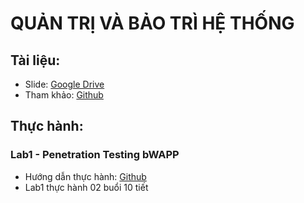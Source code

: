 # QUẢN TRỊ VÀ BẢO TRÌ HỆ THỐNG
## Tài liệu: 
- Slide: [Google Drive](https://drive.google.com/drive/folders/1Qrm-RRD5PwUYYmefRrYaRM9N6x3dDcds?usp=sharing)
- Tham khảo: [Github](https://github.com/dzokha1010/Documents/tree/main/PentestbWAPP)
## Thực hành:
### Lab1 - Penetration Testing bWAPP
- Hướng dẫn thực hành: [Github](https://github.com/dzokha1010/Documents/blob/main/Confidence_Security_of_IS/Lab1_Penetration_Testing_bWAPP.md)
- Lab1 thực hành 02 buổi 10 tiết

